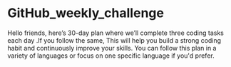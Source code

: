 # GitHub_weekly_challenge
Hello friends, here’s 30-day plan where we’ll complete three coding tasks each day .If you follow the same, This will help you build a strong coding habit and continuously improve your skills. You can follow this plan in a variety of languages or focus on one specific language if you'd prefer.
